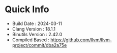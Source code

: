 # Quick Info
* Build Date : 2024-03-11
* Clang Version : 18.1.1
* Binutils Version : 2.42.0
* Compiled Based : https://github.com/llvm/llvm-project/commit/dba2a75e
